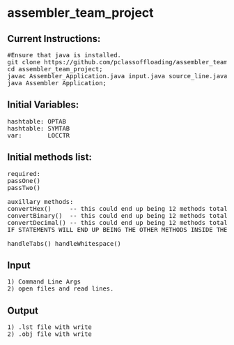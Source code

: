 # assembler_team_project

## Current Instructions:
<pre>#Ensure that java is installed.
git clone https://github.com/pclassoffloading/assembler_team_project.git;
cd assembler_team_project;
javac Assembler_Application.java input.java source_line.java;
java Assembler_Application;
</pre>

## Initial Variables:
<pre>
hashtable: OPTAB
hashtable: SYMTAB
var:       LOCCTR
</pre>
## Initial methods list:
<pre>
required:
passOne()
passTwo()

auxillary methods:
convertHex()     -- this could end up being 12 methods total
convertBinary()  -- this could end up being 12 methods total
convertDecimal() -- this could end up being 12 methods total
IF STATEMENTS WILL END UP BEING THE OTHER METHODS INSIDE THESE METHODS.

handleTabs() handleWhitespace()
</pre>

## Input
<pre>
1) Command Line Args
2) open files and read lines.
</pre>
## Output
<pre>
1) .lst file with write
2) .obj file with write
</pre>
